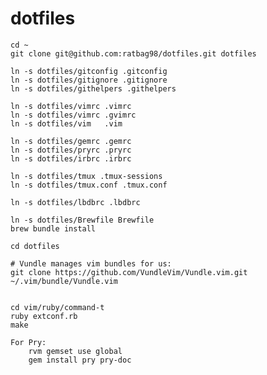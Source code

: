 dotfiles
========

    cd ~
    git clone git@github.com:ratbag98/dotfiles.git dotfiles

    ln -s dotfiles/gitconfig .gitconfig
    ln -s dotfiles/gitignore .gitignore
    ln -s dotfiles/githelpers .githelpers

    ln -s dotfiles/vimrc .vimrc
    ln -s dotfiles/vimrc .gvimrc
    ln -s dotfiles/vim   .vim

    ln -s dotfiles/gemrc .gemrc
    ln -s dotfiles/pryrc .pryrc
    ln -s dotfiles/irbrc .irbrc

    ln -s dotfiles/tmux .tmux-sessions
    ln -s dotfiles/tmux.conf .tmux.conf

    ln -s dotfiles/lbdbrc .lbdbrc

    ln -s dotfiles/Brewfile Brewfile
    brew bundle install
    
    cd dotfiles

    # Vundle manages vim bundles for us:
    git clone https://github.com/VundleVim/Vundle.vim.git ~/.vim/bundle/Vundle.vim


    cd vim/ruby/command-t
    ruby extconf.rb 
    make

    For Pry:
        rvm gemset use global
        gem install pry pry-doc
    
